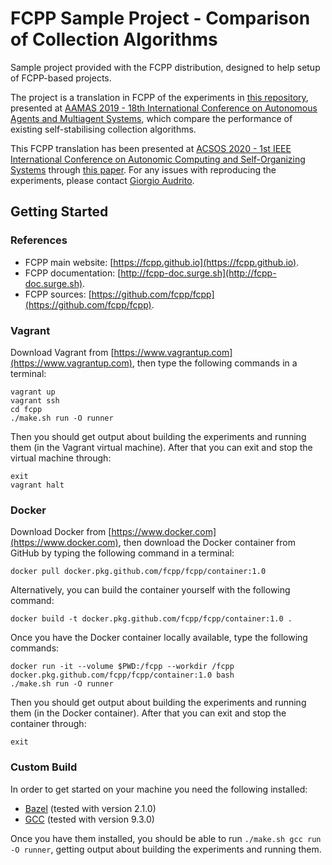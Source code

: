 # FCPP Sample Project - Comparison of Collection Algorithms

Sample project provided with the FCPP distribution, designed to help setup of FCPP-based projects.

The project is a translation in FCPP of the experiments in [this repository](https://bitbucket.org/Harniver/aamas19-summarising), presented at [AAMAS 2019 - 18th International Conference on Autonomous Agents and Multiagent Systems](http://aamas2019.encs.concordia.ca), which compare the performance of existing self-stabilising collection algorithms.

This FCPP translation has been presented at [ACSOS 2020 - 1st IEEE International Conference on Autonomic Computing and Self-Organizing Systems](https://conf.researchr.org/home/acsos-2020) through [this paper](http://giorgio.audrito.info/static/fcpp.pdf). For any issues with reproducing the experiments, please contact [Giorgio Audrito](mailto:giorgio.audrito@unito.it).

## Getting Started

### References

- FCPP main website: [https://fcpp.github.io](https://fcpp.github.io).
- FCPP documentation: [http://fcpp-doc.surge.sh](http://fcpp-doc.surge.sh).
- FCPP sources: [https://github.com/fcpp/fcpp](https://github.com/fcpp/fcpp).

### Vagrant

Download Vagrant from [https://www.vagrantup.com](https://www.vagrantup.com), then type the following commands in a terminal:
```
vagrant up
vagrant ssh
cd fcpp
./make.sh run -O runner
```
Then you should get output about building the experiments and running them (in the Vagrant virtual machine). After that you can exit and stop the virtual machine through:
```
exit
vagrant halt
```

### Docker

Download Docker from [https://www.docker.com](https://www.docker.com), then download the Docker container from GitHub by typing the following command in a terminal:
```
docker pull docker.pkg.github.com/fcpp/fcpp/container:1.0
```
Alternatively, you can build the container yourself with the following command:
```
docker build -t docker.pkg.github.com/fcpp/fcpp/container:1.0 .
```
Once you have the Docker container locally available, type the following commands:
```
docker run -it --volume $PWD:/fcpp --workdir /fcpp docker.pkg.github.com/fcpp/fcpp/container:1.0 bash
./make.sh run -O runner
```
Then you should get output about building the experiments and running them (in the Docker container). After that you can exit and stop the container through:
```
exit
```

### Custom Build

In order to get started on your machine you need the following installed:

- [Bazel](https://bazel.build) (tested with version 2.1.0)
- [GCC](https://gcc.gnu.org) (tested with version 9.3.0)

Once you have them installed, you should be able to run `./make.sh gcc run -O runner`, getting output about building the experiments and running them.
